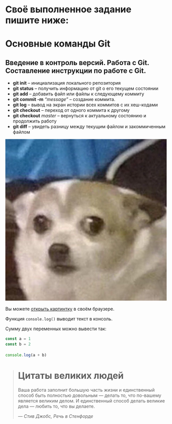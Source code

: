 
# Своё выполненное задание пишите ниже:

# Основные команды Git
## Введение в контроль версий. Работа с Git. Составление инструкции по работе с Git.
* __git init__ – инициализация локального репозитория
* __git status__ – получить информацию от git о его текущем состоянии
* __git add__ – добавить файл или файлы к следующему коммиту
* __git commit -m__ *“message”* – создание коммита.
* __git log__ – вывод на экран истории всех коммитов с их хеш-кодами
* __git checkout__ – переход от одного коммита к другому
* __git checkout__ *master*  – вернуться к актуальному состоянию и продолжить работу
* __git diff__ – увидеть разницу между текущим файлом и закоммиченным файлом

![Error](sobaka.jpg)

Вы можете [открыть картинтку](https://ichef.bbci.co.uk/news/640/cpsprodpb/475B/production/_98776281_gettyimages-521697453.jpg) в своём браузере.


Функция ```console.log()```
выводит текст в консоль.

Сумму двух переменных
можно вывести так:
```javascript
const a = 1
const b = 2

console.log(a + b)
```

> # Цитаты великих людей
> Ваша работа заполнит большую часть жизни и единственный способ быть
> полностью довольным — делать то, что по-вашему является великим делом.
> И единственный способ делать великие дела — любить то, что вы делаете.
>
> *— Стив Джобс, Речь в Стенфорде*